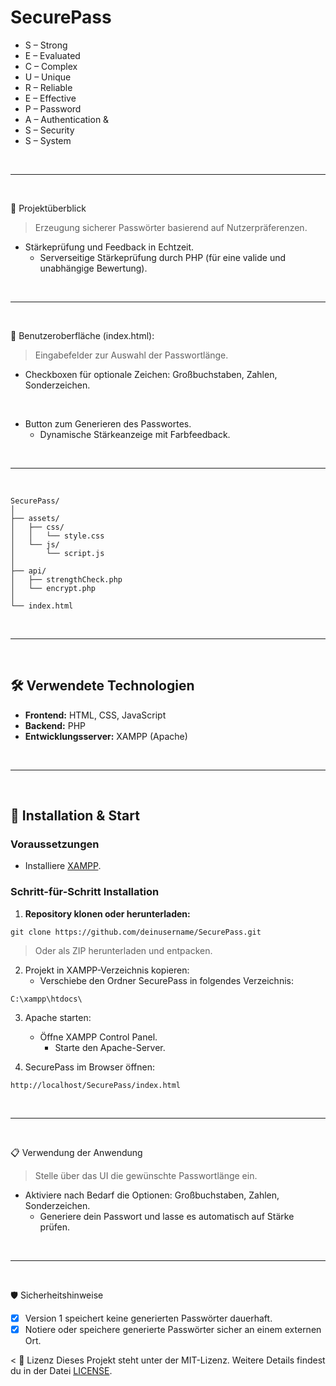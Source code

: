 # SecurePass

- S – Strong
- E – Evaluated
- C – Complex
- U – Unique
- R – Reliable
- E – Effective
- P – Password
- A – Authentication &
- S – Security
- S – System

<br>

---

<br>

🚩 Projektüberblick

> Erzeugung sicherer Passwörter basierend auf Nutzerpräferenzen.
  - Stärkeprüfung und Feedback in Echtzeit.
    - Serverseitige Stärkeprüfung durch PHP (für eine valide und unabhängige Bewertung).

<br>

---

<br>

📌 Benutzeroberfläche (index.html):

> Eingabefelder zur Auswahl der Passwortlänge.
  - Checkboxen für optionale Zeichen: Großbuchstaben, Zahlen, Sonderzeichen.

<br>

- Button zum Generieren des Passwortes.
  - Dynamische Stärkeanzeige mit Farbfeedback.

<br>

---

<br>

```yarn
SecurePass/
│
├── assets/
│   ├── css/
│   │   └── style.css
│   └── js/
│       └── script.js
│
├── api/
│   ├── strengthCheck.php
│   └── encrypt.php
│
└── index.html
```

<br>

---

<br>

## 🛠 Verwendete Technologien

- **Frontend:** HTML, CSS, JavaScript
- **Backend:** PHP
- **Entwicklungsserver:** XAMPP (Apache)

<br>

---

<br>

## 🚀 Installation & Start

### Voraussetzungen

- Installiere [XAMPP](https://www.apachefriends.org/de/index.html).

### Schritt-für-Schritt Installation

1. **Repository klonen oder herunterladen:**

```yarn
git clone https://github.com/deinusername/SecurePass.git
```

> Oder als ZIP herunterladen und entpacken.

2. Projekt in XAMPP-Verzeichnis kopieren:
    - Verschiebe den Ordner SecurePass in folgendes Verzeichnis:

```yarn
C:\xampp\htdocs\
```

3. Apache starten:
   - Öffne XAMPP Control Panel.
     - Starte den Apache-Server.

4. SecurePass im Browser öffnen:

```yarn
http://localhost/SecurePass/index.html
```

<br>

---

<br>

📋 Verwendung der Anwendung

> Stelle über das UI die gewünschte Passwortlänge ein.
  - Aktiviere nach Bedarf die Optionen: Großbuchstaben, Zahlen, Sonderzeichen.
    - Generiere dein Passwort und lasse es automatisch auf Stärke prüfen.


<br>

---

<br>

🛡 Sicherheitshinweise
- [x] Version 1 speichert keine generierten Passwörter dauerhaft.
- [x] Notiere oder speichere generierte Passwörter sicher an einem externen Ort.

< 🧾 Lizenz
Dieses Projekt steht unter der MIT-Lizenz. Weitere Details findest du in der Datei [LICENSE](LICENSE).
